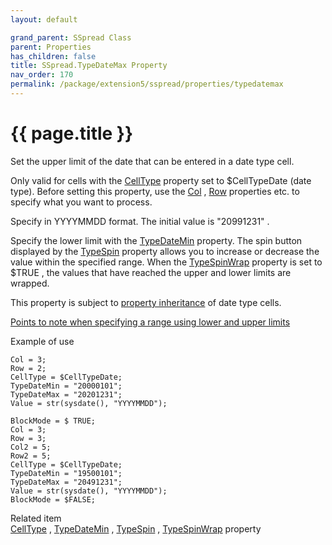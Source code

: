 ```yaml
---
layout: default

grand_parent: SSpread Class
parent: Properties
has_children: false
title: SSpread.TypeDateMax Property
nav_order: 170
permalink: /package/extension5/sspread/properties/typedatemax
---
```

# {{ page.title }}

Set the upper limit of the date that can be entered in a date type cell.

Only valid for cells with the <a href="/package/extension5/sspread/properties/celltype">CellType</a> property set to $CellTypeDate (date type).
Before setting this property, use the <a href="/package/extension5/sspread/properties/col">Col</a> , <a href="/package/extension5/sspread/properties/row">Row</a> properties etc. to specify what you want to process.

Specify in YYYYMMDD format. The initial value is "20991231" .

Specify the lower limit with the <a href="/package/extension5/sspread/properties/typedatemin">TypeDateMin</a> property.
The spin button displayed by the <a href="/package/extension5/sspread/properties/typespin">TypeSpin</a> property allows you to increase or decrease the value within the specified range. When the <a href="/package/extension5/sspread/properties/typespinwrap">TypeSpinWrap</a> property is set to $TRUE , the values ​​that have reached the upper and lower limits are wrapped.

This property is subject to <a href="/package/extension5/sspread/properties/celltype#property-inheritance-for-each-cell-data-type">property inheritance</a> of date type cells.

<a href="/package/extension5/sspread/#precautions-for-specifying-the-range-based-on-the-lower-and-upper-limits-">Points to note when specifying a range using lower and upper limits</a>

Example of use
```
Col = 3;
Row = 2;
CellType = $CellTypeDate;
TypeDateMin = "20000101";
TypeDateMax = "20201231";
Value = str(sysdate(), "YYYYMMDD");
 
BlockMode = $ TRUE;
Col = 3;
Row = 3;
Col2 = 5;
Row2 = 5;
CellType = $CellTypeDate;
TypeDateMin = "19500101";
TypeDateMax = "20491231";
Value = str(sysdate(), "YYYYMMDD");
BlockMode = $FALSE;
```

Related item<br>
 <a href="/package/extension5/sspread/properties/celltype">CellType</a> , <a href="/package/extension5/sspread/properties/typedatemin
 ">TypeDateMin</a> , <a href="/package/extension5/sspread/properties/typespin">TypeSpin</a> , <a href="/package/extension5/sspread/properties/typespinwrap">TypeSpinWrap</a> property